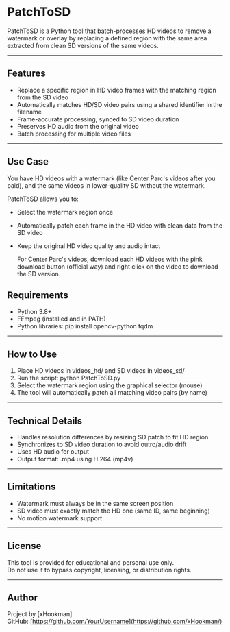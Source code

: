 # PatchToSD

PatchToSD is a Python tool that batch-processes HD videos to remove a watermark or overlay by replacing a defined region with the same area extracted from clean SD versions of the same videos.

---

## Features

- Replace a specific region in HD video frames with the matching region from the SD video
- Automatically matches HD/SD video pairs using a shared identifier in the filename
- Frame-accurate processing, synced to SD video duration
- Preserves HD audio from the original video
- Batch processing for multiple video files

---

## Use Case

You have HD videos with a watermark (like Center Parc's videos after you paid), and the same videos in lower-quality SD without the watermark.

PatchToSD allows you to:
- Select the watermark region once
- Automatically patch each frame in the HD video with clean data from the SD video
- Keep the original HD video quality and audio intact

  For Center Parc's videos, download each HD videos with the pink download button (official way) and right click on the video to download the SD version.

## Requirements

- Python 3.8+
- FFmpeg (installed and in PATH)
- Python libraries:
  pip install opencv-python tqdm

---

## How to Use

1. Place HD videos in videos_hd/ and SD videos in videos_sd/
2. Run the script:
   python PatchToSD.py
3. Select the watermark region using the graphical selector (mouse)
4. The tool will automatically patch all matching video pairs (by name)

---

## Technical Details

- Handles resolution differences by resizing SD patch to fit HD region
- Synchronizes to SD video duration to avoid outro/audio drift
- Uses HD audio for output
- Output format: .mp4 using H.264 (mp4v)

---

## Limitations

- Watermark must always be in the same screen position
- SD video must exactly match the HD one (same ID, same beginning)
- No motion watermark support

---

## License

This tool is provided for educational and personal use only.  
Do not use it to bypass copyright, licensing, or distribution rights.

---

## Author

Project by [xHookman]  
GitHub: [https://github.com/YourUsername](https://github.com/xHookman/)

